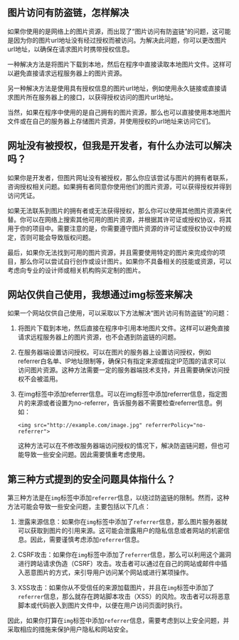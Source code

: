 ## 图片访问有防盗链，怎样解决

如果你使用的是网络上的图片资源，而出现了“图片访问有防盗链”的问题，这可能是因为你的图片url地址没有经过授权而被访问。为解决此问题，你可以更改图片url地址，以确保在请求图片时携带授权信息。

一种解决方法是将图片下载到本地，然后在程序中直接读取本地图片文件。这样可以避免直接请求远程服务器上的图片资源。

另一种解决方法是使用具有授权信息的图片url地址，例如使用永久链接或直接请求图片所在服务器上的接口，以获得授权访问的图片url地址。

当然，如果在程序中使用的是自己拥有的图片资源，那么也可以直接使用本地图片文件或在自己的服务器上存储图片资源，并使用授权的url地址来访问它们。

## 网址没有被授权，但我是开发者，有什么办法可以解决吗？

如果你是开发者，但图片网址没有被授权，那么你应该尝试与图片的拥有者联系，咨询授权相关问题。如果拥有者同意你使用他们的图片资源，可以获得授权并得到访问凭证。

如果无法联系到图片的拥有者或无法获得授权，那么你可以使用其他图片资源来代替。你可以在网络上搜索其他可用的图片资源，并根据其许可证或授权协议，将其用于你的项目中。需要注意的是，你需要遵守图片资源的许可证或授权协议中的规定，否则可能会导致版权问题。

最后，如果你无法找到可用的图片资源，并且需要使用特定的图片来完成你的项目，那么你可以尝试自行创作或设计图片。如果你不具备相关的技能或资源，可以考虑向专业的设计师或相关机构购买定制的图片。

## 网站仅供自己使用，我想通过img标签来解决

如果一个网站仅供自己使用，可以采取以下方法解决“图片访问有防盗链”的问题：

1. 将图片下载到本地，然后直接在程序中引用本地图片文件。这样可以避免直接请求远程服务器上的图片资源，也不会遇到防盗链的问题。

2. 在服务器端设置访问授权。可以在图片的服务器上设置访问授权，例如referrer白名单、IP地址限制等，确保只有指定来源或指定IP范围的请求可以访问图片资源。这种方法需要一定的服务器端技术支持，并且需要确保访问授权不会被滥用。

3. 在img标签中添加referrer信息。可以在img标签中添加referrer信息，指定图片的来源或者设置为no-referrer，告诉服务器不需要检查referrer信息。例如：

   `<img src="http://example.com/image.jpg" referrerPolicy="no-referrer">`

   这种方法可以在不修改服务器端访问授权的情况下，解决防盗链问题，但也可能导致一些安全问题。因此需要慎重考虑使用。

## 第三种方式提到的安全问题具体指什么？

第三种方法是在`img`标签中添加`referrer`信息，以绕过防盗链的限制。然而，这种方法可能会导致一些安全问题，主要包括以下几点：

1. 泄露来源信息：如果你在`img`标签中添加了`referrer`信息，那么图片服务器就可以获取到图片的引用来源。这可能会泄露用户的隐私信息或者网站的机密信息。因此，需要谨慎考虑添加`referrer`信息。

2. CSRF攻击：如果你在`img`标签中添加了`referrer`信息，那么可以利用这个漏洞进行跨站请求伪造（CSRF）攻击。攻击者可以通过在自己的网站或邮件中插入恶意图片的方式，来引导用户访问某个网站或进行某项操作。

3. XSS攻击：如果你从不受信任的来源加载图片，并且在`img`标签中添加了`referrer`信息，那么就存在跨站脚本攻击（XSS）的风险。攻击者可以将恶意脚本或代码嵌入到图片文件中，以便在用户访问页面时执行。

因此，如果你打算在`img`标签中添加`referrer`信息，需要考虑到以上安全问题，并采取相应的措施来保护用户隐私和网站安全。